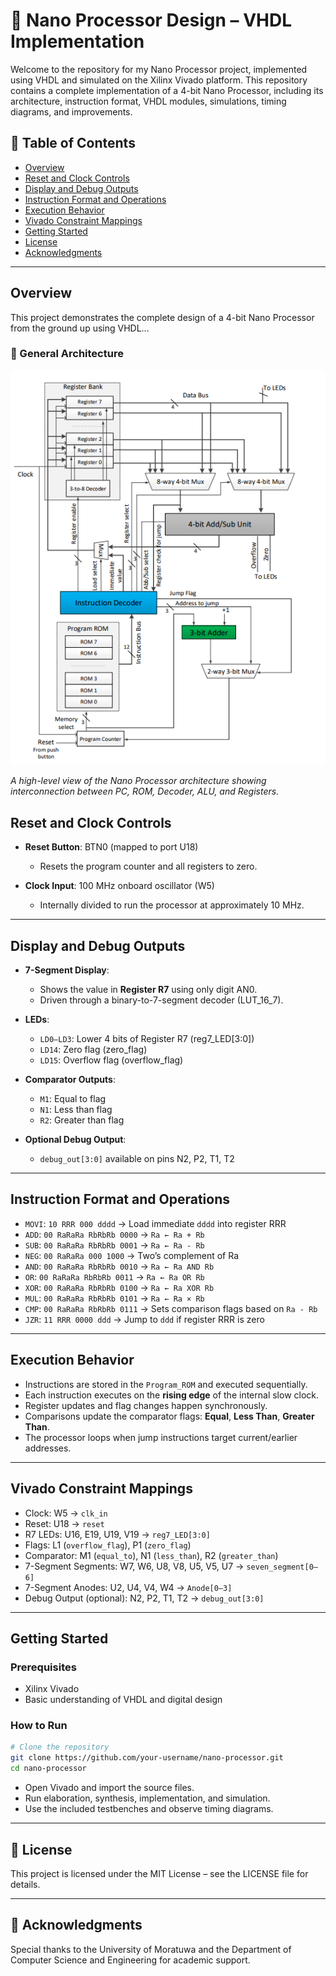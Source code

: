 # 🧠 Nano Processor Design – VHDL Implementation

Welcome to the repository for my Nano Processor project, implemented using VHDL and simulated on the Xilinx Vivado platform. This repository contains a complete implementation of a 4-bit Nano Processor, including its architecture, instruction format, VHDL modules, simulations, timing diagrams, and improvements.

## 📌 Table of Contents

* [Overview](#overview)
* [Reset and Clock Controls](#reset-and-clock-controls)
* [Display and Debug Outputs](#display-and-debug-outputs)
* [Instruction Format and Operations](#instruction-format-and-operations)
* [Execution Behavior](#execution-behavior)
* [Vivado Constraint Mappings](#vivado-constraint-mappings)
* [Getting Started](#getting-started)
* [License](#license)
* [Acknowledgments](#acknowledgments)

---

## Overview

This project demonstrates the complete design of a 4-bit Nano Processor from the ground up using VHDL...

### 🔷 General Architecture

![Nano Processor Block Diagram](./images/nano_block_diagram.png)

*A high-level view of the Nano Processor architecture showing interconnection between PC, ROM, Decoder, ALU, and Registers.*


## Reset and Clock Controls

* **Reset Button**: BTN0 (mapped to port U18)

  * Resets the program counter and all registers to zero.

* **Clock Input**: 100 MHz onboard oscillator (W5)

  * Internally divided to run the processor at approximately 10 MHz.

---

## Display and Debug Outputs

* **7-Segment Display**:

  * Shows the value in **Register R7** using only digit AN0.
  * Driven through a binary-to-7-segment decoder (LUT\_16\_7).

* **LEDs**:

  * `LD0–LD3`: Lower 4 bits of Register R7 (reg7\_LED\[3:0])
  * `LD14`: Zero flag (zero\_flag)
  * `LD15`: Overflow flag (overflow\_flag)

* **Comparator Outputs**:

  * `M1`: Equal to flag
  * `N1`: Less than flag
  * `R2`: Greater than flag

* **Optional Debug Output**:

  * `debug_out[3:0]` available on pins N2, P2, T1, T2

---

## Instruction Format and Operations

* `MOVI`: `10 RRR 000 dddd` → Load immediate `dddd` into register RRR
* `ADD`:  `00 RaRaRa RbRbRb 0000` → `Ra ← Ra + Rb`
* `SUB`:  `00 RaRaRa RbRbRb 0001` → `Ra ← Ra - Rb`
* `NEG`:  `00 RaRaRa 000 1000` → Two’s complement of Ra
* `AND`:  `00 RaRaRa RbRbRb 0010` → `Ra ← Ra AND Rb`
* `OR`:   `00 RaRaRa RbRbRb 0011` → `Ra ← Ra OR Rb`
* `XOR`:  `00 RaRaRa RbRbRb 0100` → `Ra ← Ra XOR Rb`
* `MUL`:  `00 RaRaRa RbRbRb 0101` → `Ra ← Ra × Rb`
* `CMP`:  `00 RaRaRa RbRbRb 0111` → Sets comparison flags based on `Ra - Rb`
* `JZR`:  `11 RRR 0000 ddd` → Jump to `ddd` if register RRR is zero

---

## Execution Behavior

* Instructions are stored in the `Program_ROM` and executed sequentially.
* Each instruction executes on the **rising edge** of the internal slow clock.
* Register updates and flag changes happen synchronously.
* Comparisons update the comparator flags: **Equal**, **Less Than**, **Greater Than**.
* The processor loops when jump instructions target current/earlier addresses.

---

## Vivado Constraint Mappings

* Clock: W5 → `clk_in`
* Reset: U18 → `reset`
* R7 LEDs: U16, E19, U19, V19 → `reg7_LED[3:0]`
* Flags: L1 (`overflow_flag`), P1 (`zero_flag`)
* Comparator: M1 (`equal_to`), N1 (`less_than`), R2 (`greater_than`)
* 7-Segment Segments: W7, W6, U8, V8, U5, V5, U7 → `seven_segment[0–6]`
* 7-Segment Anodes: U2, U4, V4, W4 → `Anode[0–3]`
* Debug Output (optional): N2, P2, T1, T2 → `debug_out[3:0]`

---

## Getting Started

### Prerequisites

* Xilinx Vivado
* Basic understanding of VHDL and digital design

### How to Run

```bash
# Clone the repository
git clone https://github.com/your-username/nano-processor.git
cd nano-processor
```

* Open Vivado and import the source files.
* Run elaboration, synthesis, implementation, and simulation.
* Use the included testbenches and observe timing diagrams.

---

## 📄 License

This project is licensed under the MIT License – see the LICENSE file for details.

---

## 🙌 Acknowledgments

Special thanks to the University of Moratuwa and the Department of Computer Science and Engineering for academic support.
